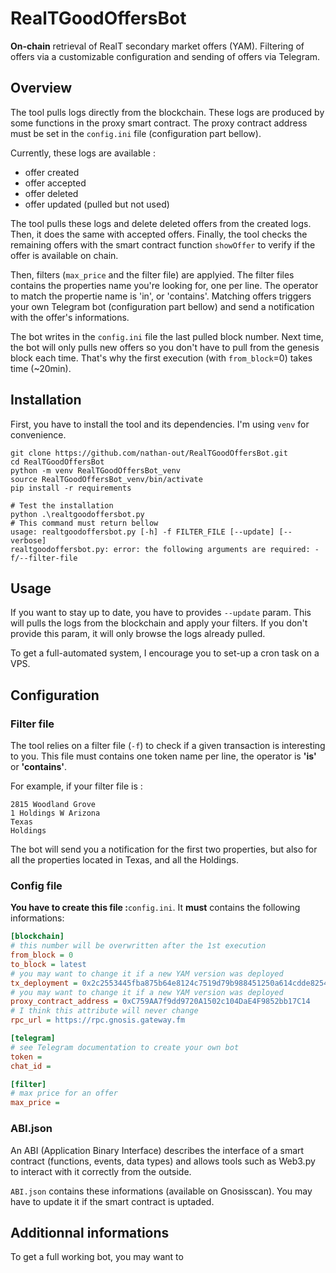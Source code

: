 # RealTGoodOffersBot

**On-chain** retrieval of RealT secondary market offers (YAM). Filtering of offers via a customizable configuration and sending of offers via Telegram.

## Overview

The tool pulls logs directly from the blockchain. These logs are produced by some functions in the proxy smart contract. The proxy contract address must be set in the `config.ini` file (configuration part bellow). 

Currently, these logs are available : 

- offer created
- offer accepted
- offer deleted
- offer updated (pulled but not used)

The tool pulls these logs and delete deleted offers from the created logs. Then, it does the same with accepted offers. Finally, the tool checks the remaining offers with the smart contract function `showOffer` to verify if the offer is available on chain. 

Then, filters (`max_price` and the filter file) are applyied. The filter files contains the properties name you're looking for, one per line. The operator to match the propertie name is 'in', or 'contains'. Matching offers triggers your own Telegram bot (configuration part bellow) and send a notification with the offer's informations.

The bot writes in the `config.ini` file the last pulled block number. Next time, the bot will only pulls new offers so you don't have to pull from the genesis block each time. That's why the first execution (with `from_block`=0) takes time (~20min).

## Installation

First, you have to install the tool and its dependencies. I'm using `venv` for convenience.

```
git clone https://github.com/nathan-out/RealTGoodOffersBot.git
cd RealTGoodOffersBot
python -m venv RealTGoodOffersBot_venv
source RealTGoodOffersBot_venv/bin/activate
pip install -r requirements

# Test the installation
python .\realtgoodoffersbot.py
# This command must return bellow
usage: realtgoodoffersbot.py [-h] -f FILTER_FILE [--update] [--verbose]
realtgoodoffersbot.py: error: the following arguments are required: -f/--filter-file
```

## Usage

If you want to stay up to date, you have to provides `--update` param. This will pulls the logs from the blockchain and apply your filters. If you don't provide this param, it will only browse the logs already pulled.

To get a full-automated system, I encourage you to set-up a cron task on a VPS.

## Configuration

### Filter file

The tool relies on a filter file (`-f`) to check if a given transaction is interesting to you. This file must contains one token name per line, the operator is **'is'** or **'contains'**. 

For example, if your filter file is :

```
2815 Woodland Grove
1 Holdings W Arizona
Texas
Holdings
```

The bot will send you a notification for the first two properties, but also for all the properties located in Texas, and all the Holdings.

### Config file

**You have to create this file :**`config.ini`. It **must** contains the following informations:

```ini
[blockchain]
# this number will be overwritten after the 1st execution
from_block = 0
to_block = latest
# you may want to change it if a new YAM version was deployed
tx_deployment = 0x2c2553445fba875b64e8124c7519d79b988451250a614cdde825463922e536b0
# you may want to change it if a new YAM version was deployed
proxy_contract_address = 0xC759AA7f9dd9720A1502c104DaE4F9852bb17C14
# I think this attribute will never change
rpc_url = https://rpc.gnosis.gateway.fm

[telegram]
# see Telegram documentation to create your own bot
token = 
chat_id = 

[filter]
# max price for an offer
max_price = 
```

### ABI.json

An ABI (Application Binary Interface) describes the interface of a smart contract (functions, events, data types) and allows tools such as Web3.py to interact with it correctly from the outside.

`ABI.json` contains these informations (available on Gnosisscan). You may have to update it if the smart contract is uptaded.

## Additionnal informations

To get a full working bot, you may want to 